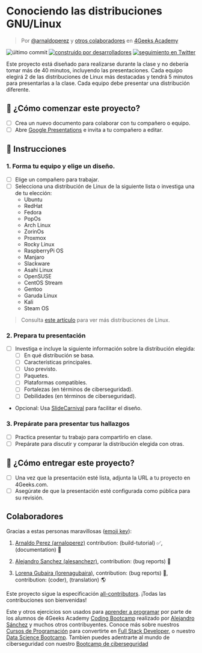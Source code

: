 <!-- hide -->
# Conociendo las distribuciones GNU/Linux

> Por [@arnaldoperez](https://github.com/arnaldoperez) y [otros colaboradores](https://github.com/4GeeksAcademy/gettintg-to-know-linux-distros/graphs/contributors) en [4Geeks Academy](https://4geeksacademy.co/)

![último commit](https://img.shields.io/github/last-commit/4geeksacademy/gettintg-to-know-linux-distros)
[![construido por desarrolladores](https://img.shields.io/badge/build_by-Developers-blue)](https://4geeks.com)
[![seguimiento en Twitter](https://img.shields.io/twitter/follow/4geeksacademy?style=social&logo=twitter)](https://twitter.com/4geeksacademy)

<!-- endhide -->

Este proyecto está diseñado para realizarse durante la clase y no debería tomar más de 40 minutos, incluyendo las presentaciones. Cada equipo elegirá 2 de las distribuciones de Linux más destacadas y tendrá 5 minutos para presentarlas a la clase. Cada equipo debe presentar una distribución diferente.

## 🌱 ¿Cómo comenzar este proyecto?

- [ ] Crea un nuevo documento para colaborar con tu compañero o equipo.
- [ ] Abre [Google Presentations](https://workspace.google.com/products/slides/) e invita a tu compañero a editar.

## 📝 Instrucciones

### 1. Forma tu equipo y elige un diseño.

- [ ] Elige un compañero para trabajar.
- [ ] Selecciona una distribución de Linux de la siguiente lista o investiga una de tu elección:
    - Ubuntu
    - RedHat
    - Fedora
    - PopOs
    - Arch Linux
    - ZorinOs
    - Proxmox
    - Rocky Linux
    - RaspberryPi OS
    - Manjaro
    - Slackware
    - Asahi Linux
    - OpenSUSE
    - CentOS Stream
    - Gentoo
    - Garuda Linux
    - Kali
    - Steam OS
    
> Consulta [este artículo](https://en.wikipedia.org/wiki/List_of_Linux_distributions) para ver más distribuciones de Linux.

### 2. Prepara tu presentación

- [ ] Investiga e incluye la siguiente información sobre la distribución elegida:
    - [ ] En qué distribución se basa.
    - [ ] Características principales.
    - [ ] Uso previsto.
    - [ ] Paquetes.
    - [ ] Plataformas compatibles.
    - [ ] Fortalezas (en términos de ciberseguridad).
    - [ ] Debilidades (en términos de ciberseguridad).

- Opcional: Usa [SlideCarnival](https://www.slidescarnival.com/) para facilitar el diseño.

### 3. Prepárate para presentar tus hallazgos

- [ ] Practica presentar tu trabajo para compartirlo en clase.
- [ ] Prepárate para discutir y comparar la distribución elegida con otras.

## 🚛 ¿Cómo entregar este proyecto?

- [ ] Una vez que la presentación esté lista, adjunta la URL a tu proyecto en 4Geeks.com.
- [ ] Asegúrate de que la presentación esté configurada como pública para su revisión.

<!-- hide -->
## Colaboradores

Gracias a estas personas maravillosas ([emoji key](https://github.com/kentcdodds/all-contributors#emoji-key)):

1. [Arnaldo Perez (arnaloperez)](https://github.com/arnaloperez) contribution: (build-tutorial) ✅, (documentation) 📖
  
2. [Alejandro Sanchez (alesanchezr)](https://github.com/alesanchezr),  contribution: (bug reports) 🐛

3. [Lorena Gubaira (lorenagubaira)](https://github.com/lorenagubaira), contribution: (bug reports) 🐛, contribution: (coder), (translation) 🌎

Este proyecto sigue la especificación [all-contributors](https://github.com/kentcdodds/all-contributors). ¡Todas las contribuciones son bienvenidas!

Este y otros ejercicios son usados para [aprender a programar](https://4geeksacademy.com/es/aprender-a-programar/aprender-a-programar-desde-cero) por parte de los alumnos de 4Geeks Academy [Coding Bootcamp](https://4geeksacademy.com/us/coding-bootcamp) realizado por [Alejandro Sánchez](https://twitter.com/alesanchezr) y muchos otros contribuyentes. Conoce más sobre nuestros [Cursos de Programación](https://4geeksacademy.com/es/curso-de-programacion-desde-cero?lang=es) para convertirte en [Full Stack Developer](https://4geeksacademy.com/es/coding-bootcamps/desarrollador-full-stack/?lang=es), o nuestro [Data Science Bootcamp](https://4geeksacademy.com/es/coding-bootcamps/curso-datascience-machine-learning). Tambien puedes adentrarte al mundo de ciberseguridad con nuestro [Bootcamp de ciberseguridad](https://4geeksacademy.com/es/coding-bootcamps/curso-ciberseguridad)
<!-- endhide -->
